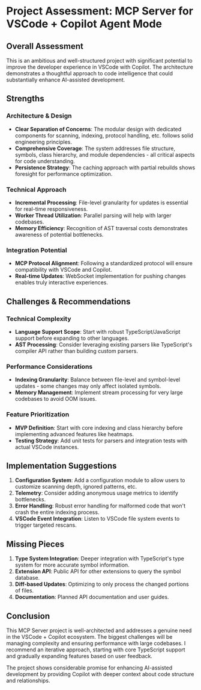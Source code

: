 # Project Assessment: MCP Server for VSCode + Copilot Agent Mode

## Overall Assessment

This is an ambitious and well-structured project with significant potential to improve the developer experience in VSCode with Copilot. The architecture demonstrates a thoughtful approach to code intelligence that could substantially enhance AI-assisted development.

## Strengths

### Architecture & Design

- **Clear Separation of Concerns**: The modular design with dedicated components for scanning, indexing, protocol handling, etc. follows solid engineering principles.
- **Comprehensive Coverage**: The system addresses file structure, symbols, class hierarchy, and module dependencies - all critical aspects for code understanding.
- **Persistence Strategy**: The caching approach with partial rebuilds shows foresight for performance optimization.

### Technical Approach

- **Incremental Processing**: File-level granularity for updates is essential for real-time responsiveness.
- **Worker Thread Utilization**: Parallel parsing will help with larger codebases.
- **Memory Efficiency**: Recognition of AST traversal costs demonstrates awareness of potential bottlenecks.

### Integration Potential

- **MCP Protocol Alignment**: Following a standardized protocol will ensure compatibility with VSCode and Copilot.
- **Real-time Updates**: WebSocket implementation for pushing changes enables truly interactive experiences.

## Challenges & Recommendations

### Technical Complexity

- **Language Support Scope**: Start with robust TypeScript/JavaScript support before expanding to other languages.
- **AST Processing**: Consider leveraging existing parsers like TypeScript's compiler API rather than building custom parsers.

### Performance Considerations

- **Indexing Granularity**: Balance between file-level and symbol-level updates - some changes may only affect isolated symbols.
- **Memory Management**: Implement stream processing for very large codebases to avoid OOM issues.

### Feature Prioritization

- **MVP Definition**: Start with core indexing and class hierarchy before implementing advanced features like heatmaps.
- **Testing Strategy**: Add unit tests for parsers and integration tests with actual VSCode instances.

## Implementation Suggestions

1. **Configuration System**: Add a configuration module to allow users to customize scanning depth, ignored patterns, etc.
2. **Telemetry**: Consider adding anonymous usage metrics to identify bottlenecks.
3. **Error Handling**: Robust error handling for malformed code that won't crash the entire indexing process.
4. **VSCode Event Integration**: Listen to VSCode file system events to trigger targeted rescans.

## Missing Pieces

1. **Type System Integration**: Deeper integration with TypeScript's type system for more accurate symbol information.
2. **Extension API**: Public API for other extensions to query the symbol database.
3. **Diff-based Updates**: Optimizing to only process the changed portions of files.
4. **Documentation**: Planned API documentation and user guides.

## Conclusion

This MCP Server project is well-architected and addresses a genuine need in the VSCode + Copilot ecosystem. The biggest challenges will be managing complexity and ensuring performance with large codebases. I recommend an iterative approach, starting with core TypeScript support and gradually expanding features based on user feedback.

The project shows considerable promise for enhancing AI-assisted development by providing Copilot with deeper context about code structure and relationships.
